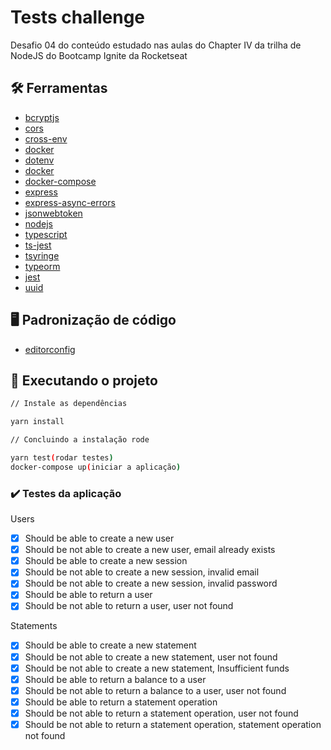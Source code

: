 # Tests challenge

Desafio 04 do conteúdo estudado nas aulas do Chapter IV da trilha de NodeJS do Bootcamp Ignite da Rocketseat

## :hammer_and_wrench: Ferramentas

- [bcryptjs](https://www.npmjs.com/package/bcryptjs)
- [cors](https://www.npmjs.com/package/cors)
- [cross-env](https://www.npmjs.com/package/cross-env)
- [docker](https://docs.docker.com/)
- [dotenv](https://www.npmjs.com/package/dotenv)
- [docker](https://docs.docker.com/)
- [docker-compose](https://docs.docker.com/compose/)
- [express](https://www.npmjs.com/package/express)
- [express-async-errors](https://www.npmjs.com/package/express-async-errors)
- [jsonwebtoken](https://www.npmjs.com/package/jsonwebtoken)
- [nodejs](https://nodejs.org/en/docs/)
- [typescript](https://www.typescriptlang.org/)
- [ts-jest](https://www.npmjs.com/package/ts-jest)
- [tsyringe](https://www.npmjs.com/package/tsyringe)
- [typeorm](https://www.npmjs.com/package/typeorm)
- [jest](https://jestjs.io/pt-BR/)
- [uuid](https://www.npmjs.com/package/uuid)

## :desktop_computer: Padronização de código

- [editorconfig](https://EditorConfig.org)

## :rocket: Executando o projeto

```bash
// Instale as dependências

yarn install

// Concluindo a instalação rode

yarn test(rodar testes)
docker-compose up(iniciar a aplicação)
```

### :heavy_check_mark: Testes da aplicação

Users

- [x] Should be able to create a new user
- [x] Should be not able to create a new user, email already exists
- [x] Should be able to create a new session
- [x] Should be not able to create a new session, invalid email
- [x] Should be not able to create a new session, invalid password
- [x] Should be able to return a user
- [x] Should be not able to return a user, user not found

Statements

- [x] Should be able to create a new statement
- [x] Should be not able to create a new statement, user not found
- [x] Should be not able to create a new statement, Insufficient funds
- [x] Should be able to return a balance to a user
- [x] Should be not able to return a balance to a user, user not found
- [x] Should be able to return a statement operation
- [x] Should be not able to return a statement operation, user not found
- [x] Should be not able to return a statement operation, statement operation not found
